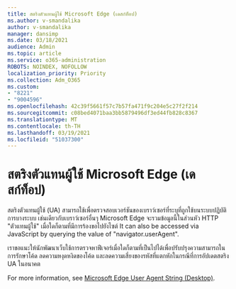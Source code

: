 ```yaml
---
title: สตริงตัวแทนผู้ใช้ Microsoft Edge (เดสก์ท็อป)
ms.author: v-smandalika
author: v-smandalika
manager: dansimp
ms.date: 03/18/2021
audience: Admin
ms.topic: article
ms.service: o365-administration
ROBOTS: NOINDEX, NOFOLLOW
localization_priority: Priority
ms.collection: Adm_O365
ms.custom:
- "8221"
- "9004596"
ms.openlocfilehash: 42c39f5661f57c7b57fa471f9c204e5c27f2f214
ms.sourcegitcommit: c08bed4071baa3bb5879496df3ed44fb828c8367
ms.translationtype: MT
ms.contentlocale: th-TH
ms.lasthandoff: 03/19/2021
ms.locfileid: "51037300"
---
```

# <a name="microsoft-edge-user-agent-strings-desktop"></a>สตริงตัวแทนผู้ใช้ Microsoft Edge (เดสก์ท็อป)

สตริงตัวแทนผู้ใช้ (UA) สามารถใช้เพื่อตรวจสอบเวอร์ชันของเบราว์เซอร์ที่ระบุที่ถูกใช้บนระบบปฏิบัติการบางระบบ เช่นเดียวกับเบราว์เซอร์อื่นๆ Microsoft Edge จะรวมข้อมูลนี้ในส่วนหัว HTTP "ตัวแทนผู้ใช้" เมื่อใดก็ตามที่มีการร้องขอไปยังไซต์ It can also be accessed via JavaScript by querying the value of "navigator.userAgent".

เราขอแนะให้นักพัฒนาเว็บใช้การตรวจหาฟีเจอร์เมื่อใดก็ตามที่เป็นไปได้เพื่อปรับปรุงความสามารถในการรักษาโค้ด ลดความหงุดหงิดของโค้ด และลดความเสี่ยงของรหัสที่แตกหักในกรณีที่การอัปเดตสตริง UA ในอนาคต

For more information, see [Microsoft Edge User Agent String (Desktop)](https://docs.microsoft.com/microsoft-edge/web-platform/user-agent-string).

